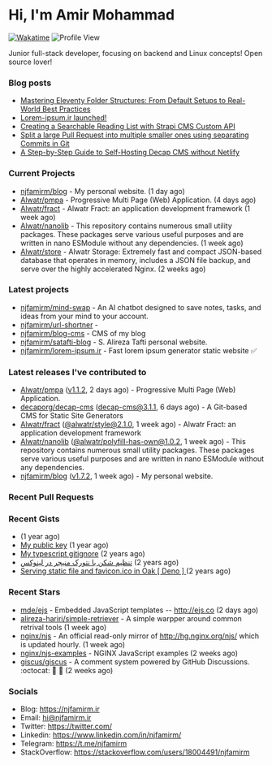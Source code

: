 # Hi, I'm Amir Mohammad
[![Wakatime](https://wakatime.com/badge/user/68776a95-d771-48a4-a960-90136239e4fd.svg)](https://wakatime.com/@68776a95-d771-48a4-a960-90136239e4fd)
![Profile View](https://komarev.com/ghpvc/?username=njfamirm)

Junior full-stack developer, focusing on backend and Linux concepts!
Open source lover!

### Blog posts

- [Mastering Eleventy Folder Structures: From Default Setups to Real-World Best Practices](https://www.njfamirm.ir/en/blog/eleventy-folder-structure-guide/)
- [Lorem-ipsum.ir launched!](https://www.njfamirm.ir/en/blog/lorem-ipsum-ir-launched/)
- [Creating a Searchable Reading List with Strapi CMS Custom API](https://www.njfamirm.ir/en/blog/strapi-custom-api/)
- [Split a large Pull Request into multiple smaller ones using separating Commits in Git](https://www.njfamirm.ir/en/blog/git-separate/)
- [A Step-by-Step Guide to Self-Hosting Decap CMS without Netlify](https://www.njfamirm.ir/en/blog/self-hosting-decap-cms/)


### Current Projects

- [njfamirm/blog](https://github.com/njfamirm/blog) - My personal website. (1 day ago)
- [Alwatr/pmpa](https://github.com/Alwatr/pmpa) - Progressive Multi Page (Web) Application. (4 days ago)
- [Alwatr/fract](https://github.com/Alwatr/fract) - Alwatr Fract: an application development framework (1 week ago)
- [Alwatr/nanolib](https://github.com/Alwatr/nanolib) - This repository contains numerous small utility packages. These packages serve various useful purposes and are written in nano ESModule without any dependencies. (1 week ago)
- [Alwatr/store](https://github.com/Alwatr/store) - Alwatr Storage: Extremely fast and compact JSON-based database that operates in memory, includes a JSON file backup, and serve over the highly accelerated Nginx. (2 weeks ago)

### Latest projects

- [njfamirm/mind-swap](https://github.com/njfamirm/mind-swap) - An AI chatbot designed to save notes, tasks, and ideas from your mind to your account.
- [njfamirm/url-shortner](https://github.com/njfamirm/url-shortner) - 
- [njfamirm/blog-cms](https://github.com/njfamirm/blog-cms) - CMS of my blog
- [njfamirm/satafti-blog](https://github.com/njfamirm/satafti-blog) - S. Alireza Tafti personal website.
- [njfamirm/lorem-ipsum.ir](https://github.com/njfamirm/lorem-ipsum.ir) - Fast lorem ipsum generator static website ✅

### Latest releases I've contributed to

- [Alwatr/pmpa](https://github.com/Alwatr/pmpa) ([v1.1.2](https://github.com/Alwatr/pmpa/releases/tag/v1.1.2), 2 days ago) - Progressive Multi Page (Web) Application.
- [decaporg/decap-cms](https://github.com/decaporg/decap-cms) ([decap-cms@3.1.1](https://github.com/decaporg/decap-cms/releases/tag/decap-cms%403.1.1), 6 days ago) - A Git-based CMS for Static Site Generators
- [Alwatr/fract](https://github.com/Alwatr/fract) ([@alwatr/style@2.1.0](https://github.com/Alwatr/fract/releases/tag/%40alwatr/style%402.1.0), 1 week ago) - Alwatr Fract: an application development framework
- [Alwatr/nanolib](https://github.com/Alwatr/nanolib) ([@alwatr/polyfill-has-own@1.0.2](https://github.com/Alwatr/nanolib/releases/tag/%40alwatr/polyfill-has-own%401.0.2), 1 week ago) - This repository contains numerous small utility packages. These packages serve various useful purposes and are written in nano ESModule without any dependencies.
- [njfamirm/blog](https://github.com/njfamirm/blog) ([v1.7.2](https://github.com/njfamirm/blog/releases/tag/v1.7.2), 1 week ago) - My personal website.

### Recent Pull Requests


### Recent Gists

- [](https://gist.github.com/022d07ecd84e69ad31ef0bcd32d86b59) (1 year ago)
- [My public key](https://gist.github.com/879f720c9ca74a0934ce571b7285ed34) (1 year ago)
- [My typescript gitignore](https://gist.github.com/6a40b1912daab3f91a02a7b53f3f76c3) (2 years ago)
- [تنظیم شکن با نتورک منیجر در لینوکس](https://gist.github.com/cc40c344e89bdcdf77085cbf1fc05162) (2 years ago)
- [Serving static file and favicon.ico in Oak [ Deno ] ](https://gist.github.com/9bcaca2b6a672e729c099193b4aafe9f) (2 years ago)

### Recent Stars

- [mde/ejs](https://github.com/mde/ejs) - Embedded JavaScript templates -- http://ejs.co (2 days ago)
- [alireza-hariri/simple-retriever](https://github.com/alireza-hariri/simple-retriever) - A simple warpper around common retrival tools (1 week ago)
- [nginx/njs](https://github.com/nginx/njs) - An official read-only mirror of http://hg.nginx.org/njs/ which is updated hourly. (1 week ago)
- [nginx/njs-examples](https://github.com/nginx/njs-examples) - NGINX JavaScript examples (2 weeks ago)
- [giscus/giscus](https://github.com/giscus/giscus) - A comment system powered by GitHub Discussions. :octocat: :speech_balloon: :gem: (2 weeks ago)

### Socials

- Blog: https://njfamirm.ir
- Email: hi@njfamirm.ir
- Twitter: https://twitter.com/
- Linkedin: https://www.linkedin.com/in/njfamirm/
- Telegram: https://t.me/njfamirm
- StackOverflow: https://stackoverflow.com/users/18004491/njfamirm
